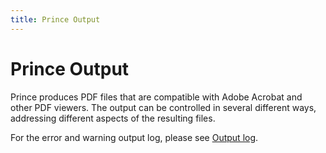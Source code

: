 ```yaml
---
title: Prince Output
---
```


Prince Output
=============

Prince produces PDF files that are compatible with Adobe Acrobat and other PDF viewers. The output can be controlled in several different ways, addressing different aspects of the resulting files.

For the error and warning output log, please see [Output log](troubleshooting.md#output-log).


